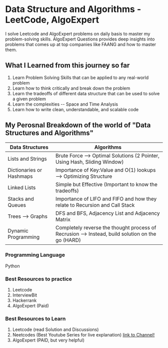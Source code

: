# Data Structure and Algorithms - LeetCode, AlgoExpert
I solve Leetcode and AlgoExpert problems on daily basis to master my problem-solving skills. 
AlgoExpert Questions provides deep insights into problems that comes up at top companies like FAANG and how to master them.  

## What I Learned from this journey so far  

1. Learn Problem Solving Skills that can be applied to any real-world problem 
2. Learn how to think critically and break down the problem 
3. Learn the tradeoffs of different data structure that can be used to solve a given problem 
4. Learn the complexities -- Space and Time Analysis 
5. Learn how to write clean, understandable, and scalable code 


## My Perosnal Breakdown of the world of "Data Structures and Algorithms" 

Data Structures | Algorithms
------------ | -------------
Lists and Strings | Brute Force --> Optimal Solutions (2 Pointer, Using Hash, Sliding Window)  
Dictionaries or Hashmaps | Importance of Key:Value and O(1) lookups --> Optimizing Structure
Linked Lists | Simple but Effective (Important to know the tradeoffs) 
Stacks and Queues | Importance of LIFO and FIFO and how they relate to Recursion and Call Stack
Trees --> Graphs | DFS and BFS, Adjacency List and Adjacency Matrix 
Dynamic Programming | Completely reverse the thought process of Recrusion --> Instead, build solution on the go (HARD)



### Programming Language 
Python 


### Best Resources to practice 
1. Leetcode
2. InterviewBit
3. Hackerrank
4. AlgoExpert (Paid) 


### Best Resources to Learn 
1. Leetcode (read Solution and Discussions) 
2. Neetcodes (Best Youtube Series for live explanation) [link to Channel!](https://www.youtube.com/c/NeetCode)
3. AlgoExpert (PAID, but very helpful) 
